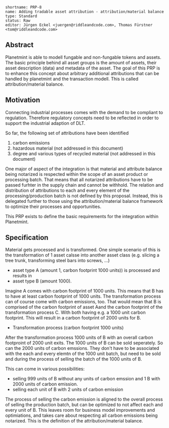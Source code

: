 ```
shortname: PRP-8
name: Adding tradable asset attribution - attribution/material balance
type: Standard
status: Raw
editor: Jürgen Eckel <juergen@riddleandcode.com>, Thomas Fürstner <tom@riddleandcode.com>
```

## Abstract
Planetmint is able to modell fungable and non-fungable tokens and assets. The basic principle behind all asset groups is the amount of assets, their asset description (data) and metadata of the asset. 
The goal of this PRP is to enhance this concept about arbitrary additional attributions that can be handled by planetmint and the transaction modell.
This is called attribution/material balance.


## Motivation
Connecting industrial processes comes with the demand to be compliant to regulation. Therefore regulatory concepts need to be reflected in order to support the industrial adaption of DLT.

So far, the following set of attributions have been identified
1. carbon emissions
2. hazardous material (not addressed in this document)
3. degree and various types of recycled material (not addressed in this document)

One major of aspect of the integration is that material and attribute balance being notarized is respected within the scope of an asset product or processing batch. That means that all notarized attributions have to be passed furhter in the supply chain and cannot be withhold.
The relation and distribution of attributions to each and every element of the processing/production batch is not defined by this proposal. Instead, this is delegated further to those using the attribution/material balance framework to optimize their processes and opportunities. 

This PRP exists to define the basic requirements for the integration within Planetmint.

## Specification
Material gets processed and is transformed. One simple scenario of this is the transformation of 1 asset calsse into another asset class (e.g. slicing a tree trunk, transforming steel bars into screws, ...)
* asset type A (amount 1, carbon footprint 1000 units)) 
is processed and results in
* asset type B (amount 1000).
 
Imagine A comes with carbon footprint of 1000 units. This means that B has to have at least carbon footprint of 1000 units. 
The transformation process can of course come with carbon emissions, too. That would mean that B is comprised of the carbon footprint of asset Aand the carbon footprint of the transformation process C. With both having e.g. a 1000 unit carbon footprint. This will result in a carbon footprint of 2000 units for B.
* Transformation process (carbon footprint 1000 units)

After the transformation process 1000 units of B with an overall carbon footproint of 2000 unit exits. The 1000 units of B can be sold seperately. So can the 2000 units of carbon emssions. They don't have to be associated with the each and every elemtn of the 1000 unit batch, but need to be sold and during the process of selling the batch of the 1000 units of B.

This can come in various possibilities:
* selling 999 units of B without any units of carbon emssion and 1 B with 2000 units of carbon emission.
* selling each unit of B with 2 units of carbon emission

The process of selling the carbon emission is aligned to the overall process of selling the production batch, but can be optimized to not affect each and every unit of B. This leaves room for business model improvements and optimiations, and takes care about respecting all carbon emissions being notarized.
This is the definition of the attribution/material balance.


